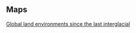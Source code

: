 ## Maps
[Global land environments since the last interglacial](http://www.esd.ornl.gov/projects/qen/nerc.html)